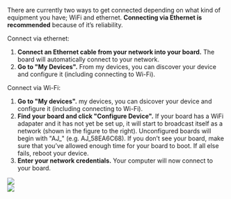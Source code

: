 <p>There are currently two ways to get connected depending on what kind of equipment you have; WiFi and ethernet. <b>Connecting via Ethernet is recommended</b> because of it’s reliability.</p>
<p>Connect via ethernet:</p>
<ol class="inline-list">
  <li><b>Connect an Ethernet cable from your network into your board.</b> The board will automatically connect to your network.</li>
  <li><b>Go to "My Devices".</b> From my devices, you can discover your device and configure it (including connecting to Wi-Fi).</li>
</ol>

<p>Connect via Wi-Fi:</p>
<ol class="inline-list">
  <li><b>Go to "My devices".</b> my devices, you can dsicover your device and configure it (including connecting to Wi-Fi).</li>  
  <li><b>Find your board and click "Configure Device".</b> If your board has a WiFi adapater and it has not yet be set up, it will start to broadcast itself as a network (shown in the figure to the right). Unconfigured boards will begin with "AJ_" (e.g. AJ_58EA6C68).
  If you don’t see your board, make sure that you’ve allowed enough time for your board to boot. If all else fails, reboot your device.
  <li><b>Enter your network credentials.</b> Your computer will now connect to your board.</li> 
</ol>

<img src="{{site.baseurl}}/Resources/images/get-started/dashboard-2.png" />
<br />
<img src="{{site.baseurl}}/Resources/images/get-started/dashboard-3.png" />

